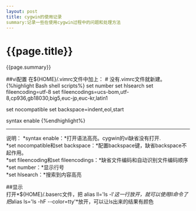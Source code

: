 ```yaml
---
layout: post
title: cygwin的使用记录
summary:记录一些在使用cygwin过程中的问题和处理方法
---
```

{{page.title}}
=============

{{page.summary}}


##vi配置
在${HOME}/.vimrc文件中加上： # 没有.vimrc文件就新建。
{%highlight Bash shell scripts%}
set number
set hlsearch
set fileencoding=utf-8
set fileencodings=ucs-bom,utf-8,cp936,gb18030,big5,euc-jp,euc-kr,latin1
 
set nocompatible
set backspace=indent,eol,start
 
syntax enable
{%endhighlight%}

******************
说明：
*syntax enable：*打开语法高亮。cygwin的vi缺省没有打开.  
*set nocompatible和set backspace：*配置backspace键，缺省backspace不起作用。  
*set fileencoding和set fileencodings：*缺省文件编码和自动识别文件编码顺序  
*set number：*显示行号  
*set hlsearch：*搜索到内容高亮  

##显示  
打开*${HOME}/.baserc文件，把 alias ll='ls -l'*这一行放开，就可以使用ll命令了  
把*alias ls='ls -hF --color=tty'*放开，可以让ls出来的结果有颜色  
